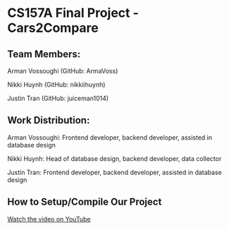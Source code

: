 # CS157A Final Project - Cars2Compare

## Team Members: 

Arman Vossoughi (GitHub: ArmaVoss)

Nikki Huynh (GitHub: nikkiihuynh) 

Justin Tran (GitHub: juiceman1014)

## Work Distribution:

Arman Vossoughi: Frontend developer, backend developer, assisted in database design

Nikki Huynh: Head of database design, backend developer, data collector

Justin Tran: Frontend developer, backend developer, assisted in database design

## How to Setup/Compile Our Project

[Watch the video on YouTube](https://youtu.be/UL0S-B4TAd0)

